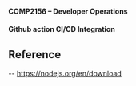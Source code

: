 #### COMP2156 – Developer Operations
#### Github action CI/CD Integration

## Reference
-- https://nodejs.org/en/download 
